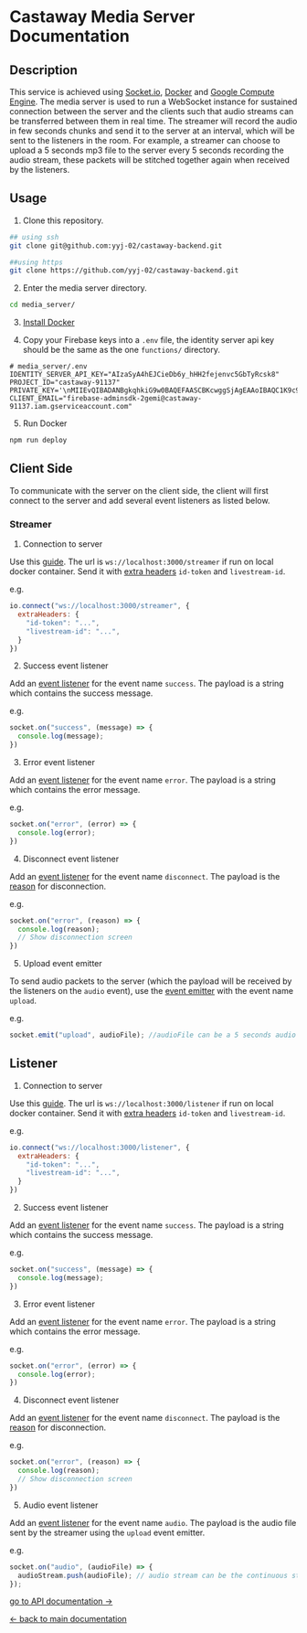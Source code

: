 # Castaway Media Server Documentation

## Description

This service is achieved using [Socket.io](https://socket.io/), [Docker](https://www.docker.com/) and [Google Compute Engine](https://cloud.google.com/compute). The media server is used to run a WebSocket instance for sustained connection between the server and the clients such that audio streams can be transferred between them in real time. The streamer will record the audio in few seconds chunks and send it to the server at an interval, which will be sent to the listeners in the room. For example, a streamer can choose to upload a 5 seconds mp3 file to the server every 5 seconds recording the audio stream, these packets will be stitched together again when received by the listeners.

## Usage

1. Clone this repository.

```bash
## using ssh
git clone git@github.com:yyj-02/castaway-backend.git

##using https
git clone https://github.com/yyj-02/castaway-backend.git
```

2. Enter the media server directory.

```bash
cd media_server/
```

3. [Install Docker](https://docs.docker.com/get-docker/)

4. Copy your Firebase keys into a `.env` file, the identity server api key should be the same as the one `functions/` directory.

```.env
# media_server/.env
IDENTITY_SERVER_API_KEY="AIzaSyA4hEJCieDb6y_hHH2fejenvc5GbTyRcsk8"
PROJECT_ID="castaway-91137"
PRIVATE_KEY='\nMIIEvQIBADANBgkqhkiG9w0BAQEFAASCBKcwggSjAgEAAoIBAQC1K9c98cJ/d0AF\nRogj9c1BZ4/CVp58O0TBATObQIA1uIoAF3iQAAFQwcNW3tHQSXHvnM/+KEQmZVBd\nMBkIvImGWyGagRpmJABbUXUF6bCnELh4K6pykduAfDs+3UpRgPz/wxKTc+VObbYj\nE71MGT3YTr8sB+JMpEiqRaI5LZVEUR1raz/qd2CHXwhwzR9g9BZP38/2VjlbmIRm\n+VLV6bE7I+Fps2Yo/q11BLV+nZM4E3EJbOvYAc80+wqgkqM7REwcb9yeLPt9Ig4I\n4XcuUH4hbfhehejkdjc9iendhciendklN+Gg4EQBytKOr4DauhFGdifcpYt2kEHSfpRmC\nvubqsFcZAgMBAAECggEAJD0Zt81E/2QmDSgXkUHYha2mZtQWrXjZftWzselL+/Lm\nv6/yMLOfj7zCSv0U8NnQDYLLY+ZAA4IeehVl3IaB57sQ1KvgUPAAlkOL6dvdtv00\nOO1bEcG1K1UuMJvpAraPZMVrUM1M38w4M3n+Ult2MG9H9BG7pWLzGgQFt/QzOE+/\nL8sgoXaP7m70tXjmfZwEJfbcnczvsuOIXwgldDkJ9uJyGDYk/dRgfbdLo+gUyHTQ\nHQRk7qZx70tL6Y5QLyl9cnguBJoLane3vbZEYFLX2eISiF4xyO7KOIT6mcIjAVXA\nCM5+byoypgFyxGUKq2XbCtwl1jK5+jqaE951ohJtdfefefefeeX79cOxy72JRPeKlLZ\nPd91OE2UbUaCqlRXEm9FcwuWeA4wSUFwACSLqJ8LN5vnmLeR53uow/kP794Sxmhz\njpQmPJyavcL8+TI/PUphuZzvBigkyjjIYaUh+XeZegdVcApuB3dOU0GwrTgMACjN\nUr/67XO/c/iolZIMV95JQBhEOwKBgQDWyMToTePz8Xqx5JGrf/fUUN4q9lUbwZZy\nI0wyIbruEAnvpPYbf6s81/tTPA5yuav3d++zYt0W4VZRzb1+y4exQCC8tzAhdiWf\n3Bd2gFYNcpopL4WhMgUT/igM4Y1L/TMZ6bOMAn7OguwIbli5Ebxdgu+rr2OBf+sD\nCuEOI/uAuwKBgFW6x9P7Kl7Y+5lRjlDnaqccMljCRaMswo1LKVgWQ7x6b4+mFc/E\njr3PtUz7x+7bx82qbILlQyWborwrf16ZdaH0oGwi+J38xYEr8TL5QR/4fsmUa5TK\nh4gEhgIthfeienxckedheikcnienekche3ro5oVV7oVNIqSztScnX34Pb1LvAoGAHrb/\nUakx3ATAYwgovLnEGxylaMdpTFrWxOO/Vbv1G243vYl9mFkdh8nrKu//sPBUY0NH\niAOvUkJPMcuWObepY/OjutkHjQF0R/QVduDLbYjh+tnM5kxc5YsG9zCaIC/JSv9c\nqb0BnU6jqmD9VxnuMgEzfP3L4Q0F8phfueilwefuiioerwhiofewahioEWIAy1J4wyuYqi08x\nfnQ77LYX17DtOGE1fu4emBemUPrn3PPY8no8kVoG/B+2CEnJ4EXe9uF8YmNxg1su\nBfWM+dLbX58Ek1tI2XQpEfjFD9tzPqrY9bwY0R09Cqglp+5Hyqbm0lhGrtMNFCV+\n9S7Yi5aJQ4gYUm7NavSXSv0=\n'
CLIENT_EMAIL="firebase-adminsdk-2gemi@castaway-91137.iam.gserviceaccount.com"
```

5. Run Docker

```bash
npm run deploy
```

## Client Side

To communicate with the server on the client side, the client will first connect to the server and add several event listeners as listed below.

### Streamer

1. Connection to server

Use this [guide](https://socket.io/docs/v4/client-initialization/). The url is `ws://localhost:3000/streamer` if run on local docker container. Send it with [extra headers](https://socket.io/docs/v4/client-options/#extraheaders) `id-token` and `livestream-id`.

e.g.
```javascript
io.connect("ws://localhost:3000/streamer", {
  extraHeaders: {
    "id-token": "...",
    "livestream-id": "...",
  }
})
```

2. Success event listener

Add an [event listener](https://socket.io/docs/v4/listening-to-events/) for the event name `success`. The payload is a string which contains the success message.

e.g.
```javascript
socket.on("success", (message) => {
  console.log(message);
})
```

3. Error event listener

Add an [event listener](https://socket.io/docs/v4/listening-to-events/) for the event name `error`. The payload is a string which contains the error message.

e.g.
```javascript
socket.on("error", (error) => {
  console.log(error);
})
```

4. Disconnect event listener

Add an [event listener](https://socket.io/docs/v4/listening-to-events/) for the event name `disconnect`. The payload is the [reason](https://socket.io/docs/v3/client-socket-instance/#disconnect) for disconnection.

e.g.
```javascript
socket.on("error", (reason) => {
  console.log(reason);
  // Show disconnection screen
})
```

5. Upload event emitter

To send audio packets to the server (which the payload will be received by the listeners on the `audio` event), use the [event emitter](https://socket.io/docs/v4/emitting-events/) with the event name `upload`.

e.g.
```javascript
socket.emit("upload", audioFile); //audioFile can be a 5 seconds audio clip in mp4 format
```

## Listener

1. Connection to server

Use this [guide](https://socket.io/docs/v4/client-initialization/). The url is `ws://localhost:3000/listener` if run on local docker container. Send it with [extra headers](https://socket.io/docs/v4/client-options/#extraheaders) `id-token` and `livestream-id`.

e.g.
```javascript
io.connect("ws://localhost:3000/listener", {
  extraHeaders: {
    "id-token": "...",
    "livestream-id": "...",
  }
})
```

2. Success event listener

Add an [event listener](https://socket.io/docs/v4/listening-to-events/) for the event name `success`. The payload is a string which contains the success message.

e.g.
```javascript
socket.on("success", (message) => {
  console.log(message);
})
```

3. Error event listener

Add an [event listener](https://socket.io/docs/v4/listening-to-events/) for the event name `error`. The payload is a string which contains the error message.

e.g.
```javascript
socket.on("error", (error) => {
  console.log(error);
})
```

4. Disconnect event listener

Add an [event listener](https://socket.io/docs/v4/listening-to-events/) for the event name `disconnect`. The payload is the [reason](https://socket.io/docs/v3/client-socket-instance/#disconnect) for disconnection.

e.g.
```javascript
socket.on("error", (reason) => {
  console.log(reason);
  // Show disconnection screen
})
```

5. Audio event listener

Add an [event listener](https://socket.io/docs/v4/listening-to-events/) for the event name `audio`. The payload is the audio file sent by the streamer using the `upload` event emitter.

e.g.
```javascript
socket.on("audio", (audioFile) => {
  audioStream.push(audioFile); // audio stream can be the continuous stream of audio files beign played in order
});
```

[go to API documentation →](../functions/README.md)

[← back to main documentation](../README.md)